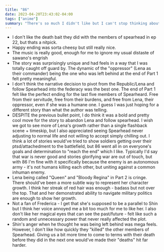 ```yaml
---
title: "86"
date: 2023-04-20T23:43:02-04:00
tags: ["anime"]
summary: "There's so much I didn't like but I can't stop thinking about it. 8/10"
---
```


- I don't like the death bait they did with the members of spearhead in ep 22, but thats a nitpick.
- Happy ending was sorta cheesy but still really nice.
- The music is really good, enough for me to ignore my usual distaste of sawano's engrish
- The story was surprisingly unique and had feels in a way that I was totally caught off guard by. The dynamic of the "oppressor" (Lena as their commander) being the one who was left behind at the end of Part 1 felt pretty meaningful.
- I don't think the narrative decision to pivot from the Republic/Lena and follow Spearhead into the federacy was the best one. The end of Part 1 felt like the perfect ending for the last five members of Spearheard. Free from their servitude, free from their burdens, and free from Lena, their oppressor, even if she was a humane one. I guess I was just hoping for a different story than what the author was telling.
- DESPITE the previous bullet point, I do think it was a bold and pretty cool move for the story to abandon Lena and follow spearhead. I wish we got to see more of Lena's growth rather than a single flashback scene + timeskip, but I also appreciated seeing Spearhead never adjusting to normal life and not willing to accept simply chilling out. I think a lot of stories would've tried to show soldiers getting over their ptsd/attachedment to the battlefield, but 86 went all in on everyone's goals and determination to "reach the end" which I like. Typically I'd say that war is never good and stories glorifying war are out of touch, but with 86 I'm fine with it specifically because the enemy is an autonomous army - it's not humans killing each other, but uniting against a common inhuman enemy.
- Lena being called "Queen" and "Bloody Regina" in Part 2 is cringe. There should've been a more subtle way to represent her character growth. I think her streak of red hair was enough - badass but not over the top. That and her demonstrated ability to navigate military politics are enough to show her growth.
- Not a fan of Frederica - I get that she's supposed to be a parallel to Shin but I think her voice annoyed me a bit too much for me to like her. I also don't like her magical eyes that can see the past/future - felt like such a random and unnecessary power that never really affected the plot.
- Shin's anger when he thought he was being left behind was mega feels. However, I don't like how quickly they "killed" the other members of Spearhead. Giving us a bit more time to come to terms with their death before they did in the next one would've made their "deaths" hit far harder.
